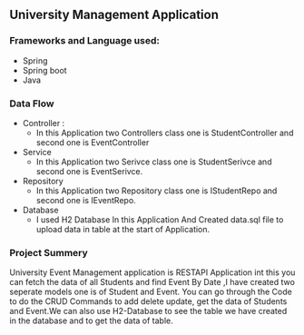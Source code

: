 
## University Management Application
### Frameworks and Language used:
* Spring
* Spring boot
* Java
### Data Flow
* Controller :
  * In this Application two Controllers class one is StudentController and second one is EventController
* Service
  * In this Application two Serivce class one is StudentSerivce and second one is EventSerivce.
* Repository
  * In this Application two Repository class one is IStudentRepo and second one is IEventRepo.
* Database
  * I used H2 Database In this Application And Created data.sql file to upload data in table at the start of Application.
### Project Summery
University Event Management application is RESTAPI Application int this you can fetch the data of all Students and find Event By Date ,I have created two seperate models one is of Student and Event. You can go through the Code to do the CRUD Commands to add delete update, get the data of Students and Event.We can also use H2-Database to see the table we have created in the database and to get the data of table.
